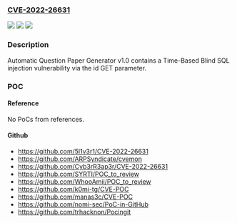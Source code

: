 ### [CVE-2022-26631](https://cve.mitre.org/cgi-bin/cvename.cgi?name=CVE-2022-26631)
![](https://img.shields.io/static/v1?label=Product&message=n%2Fa&color=blue)
![](https://img.shields.io/static/v1?label=Version&message=n%2Fa&color=blue)
![](https://img.shields.io/static/v1?label=Vulnerability&message=n%2Fa&color=brighgreen)

### Description

Automatic Question Paper Generator v1.0 contains a Time-Based Blind SQL injection vulnerability via the id GET parameter.

### POC

#### Reference
No PoCs from references.

#### Github
- https://github.com/5l1v3r1/CVE-2022-26631
- https://github.com/ARPSyndicate/cvemon
- https://github.com/Cyb3rR3ap3r/CVE-2022-26631
- https://github.com/SYRTI/POC_to_review
- https://github.com/WhooAmii/POC_to_review
- https://github.com/k0mi-tg/CVE-POC
- https://github.com/manas3c/CVE-POC
- https://github.com/nomi-sec/PoC-in-GitHub
- https://github.com/trhacknon/Pocingit

